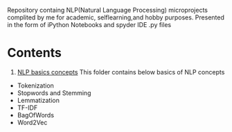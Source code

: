 Repository containg  NLP(Natural Language Processing) microprojects
complited by me for academic, selflearning,and hobby purposes.
Presented in the form of iPython Notebooks and spyder IDE .py files

# Contents
1. [NLP basics concepts](https://github.com/kiran73code/NLP_micro_project-/tree/master/Basic%20NLP%20Concepts)
     This folder contains below basics of NLP concepts 

- Tokenization 
- Stopwords and Stemming
- Lemmatization
- TF-IDF
- BagOfWords
- Word2Vec
  
  

